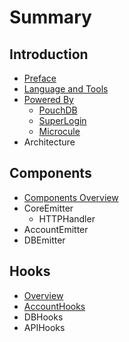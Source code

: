 # Summary

## Introduction
* [Preface](README.md)
* [Language and Tools](technologies.md)
* [Powered By](powered-by.md)
    * [PouchDB](pouchdb.md)
    * [SuperLogin](superlogin.md)
    * [Microcule](microcule.md)
* Architecture

## Components
* [Components Overview](overview.md)
* CoreEmitter
    * HTTPHandler
* AccountEmitter
* DBEmitter

## Hooks
* [Overview](overview.md)
* [AccountHooks](accounthooks.md)
* DBHooks
* APIHooks

